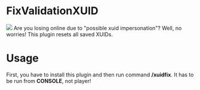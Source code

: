 # FixValidationXUID
[![](https://poggit.pmmp.io/shield.state/FixValidationXUID)](https://poggit.pmmp.io/p/FixValidationXUID)
Are you losing online due to "possible xuid impersonation"? Well, no worries! This plugin resets all saved XUIDs.
# Usage
First, you have to install this plugin and then run command **/xuidfix**. It has to be run from **CONSOLE**, not player!